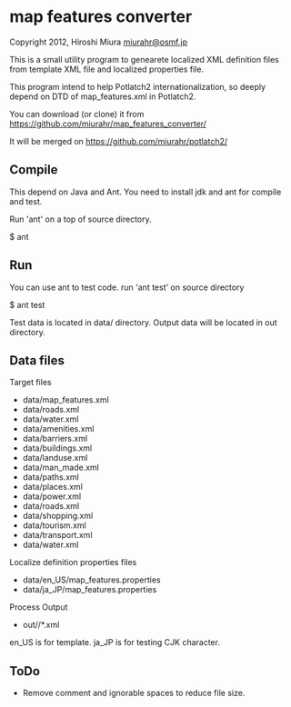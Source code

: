 map features converter
=========================

  Copyright 2012,  Hiroshi Miura <miurahr@osmf.jp>

This is a small utility program to genearete localized XML definition files
from template XML file and localized properties file.

This program intend to help Potlatch2 internationalization, so deeply 
depend on DTD of map_features.xml in Potlatch2.

You can download (or clone) it from
https://github.com/miurahr/map_features_converter/

It will be merged on 
https://github.com/miurahr/potlatch2/

Compile
--------

 This depend on Java and Ant.
 You need to install jdk and ant for compile and test. 

 Run 'ant' on a top of source directory.

 $ ant

Run
--------

 You can use ant to test code.
 run 'ant test' on source directory

 $ ant test

 Test data is located in data/ directory.
 Output data will be located in out directory.

Data files
-------------

Target files

 * data/map_features.xml
 * data/roads.xml
 * data/water.xml
 * data/amenities.xml
 * data/barriers.xml
 * data/buildings.xml
 * data/landuse.xml
 * data/man_made.xml
 * data/paths.xml
 * data/places.xml
 * data/power.xml
 * data/roads.xml
 * data/shopping.xml
 * data/tourism.xml
 * data/transport.xml
 * data/water.xml

Localize definition properties files

 * data/en_US/map_features.properties
 * data/ja_JP/map_features.properties

Process Output

 * out/<locale>/*.xml

 en_US is for template.
 ja_JP is for testing CJK character.

ToDo
-------------

 * Remove comment and ignorable spaces to reduce file size.
